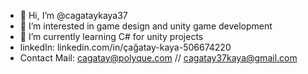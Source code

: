 - 👋 Hi, I’m @cagataykaya37
- 👀 I’m interested in game design and unity game development
- 🌱 I’m currently learning C# for unity projects
- linkedIn: linkedin.com/in/çağatay-kaya-506674220
- Contact Mail: cagatay@polyque.com // cagatay37kaya@gmail.com

<!---
cagataykaya37/cagataykaya37 is a ✨ special ✨ repository because its `README.md` (this file) appears on your GitHub profile.
You can click the Preview link to take a look at your changes.
--->

